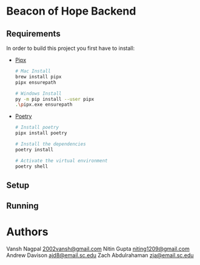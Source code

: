 # Beacon of Hope Backend

## Requirements
In order to build this project you first have to install:
- [Pipx](https://pipx.pypa.io/)
  ```bash
  # Mac Install
  brew install pipx
  pipx ensurepath

  # Windows Install
  py -m pip install --user pipx
  .\pipx.exe ensurepath
  ```

- [Poetry](https://python-poetry.org/)
    ```bash
    # Install poetry
    pipx install poetry

    # Install the dependencies
    poetry install

    # Activate the virtual environment
    poetry shell
    ```

## Setup

## Running

# Authors
Vansh Nagpal 2002vansh@gmail.com
Nitin Gupta niting1209@gmail.com
Andrew Davison ajd8@email.sc.edu
Zach Abdulrahaman zja@email.sc.edu
